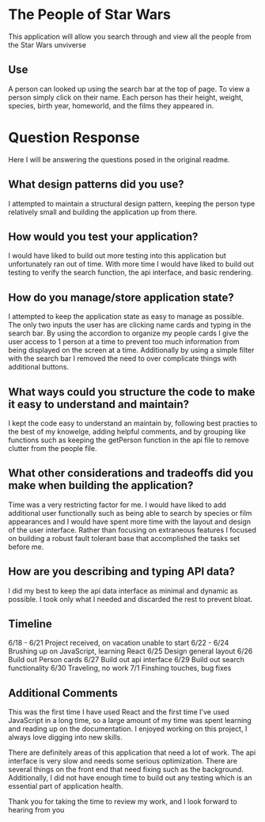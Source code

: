 # The People of Star Wars

This application will allow you search through and view all the people from the Star Wars unviverse

## Use

A person can looked up using the search bar at the top of page. To view a person simply click on their name. Each person has their height, weight, species, birth year, homeworld, and the films they appeared in.

# Question Response

Here I will be answering the questions posed in the original readme.

## What design patterns did you use?

I attempted to maintain a structural design pattern, keeping the person type relatively small and building the application up from there.

## How would you test your application?

I would have liked to build out more testing into this application but unfortunately ran out of time. With more time I would have liked to build out testing to verify the search function, the api interface, and basic rendering.

## How do you manage/store application state?

I attempted to keep the application state as easy to manage as possible. The only two inputs the user has are clicking name cards and typing in the search bar. By using the accordion to organize my people cards I give the user access to 1 person at a time to prevent too much information from being displayed on the screen at a time. Additionally by using a simple filter with the search bar I removed the need to over complicate things with additional buttons.

## What ways could you structure the code to make it easy to understand and maintain?

I kept the code easy to understand an maintain by, following best practies to the best of my knowelge, adding helpful comments, and by grouping like functions such as keeping the getPerson function in the api file to remove clutter from the people file.

## What other considerations and tradeoffs did you make when building the application?

Time was a very restricting factor for me. I would have liked to add additional user functionally such as being able to search by species or film appearances and I would have spent more time with the layout and design of the user interface. Rather than focusing on extraneous features I focused on building a robust fault tolerant base that accomplished the tasks set before me.

## How are you describing and typing API data?

I did my best to keep the api data interface as minimal and dynamic as possible. I took only what I needed and discarded the rest to prevent bloat.

## Timeline

6/18 - 6/21 Project received, on vacation unable to start
6/22 - 6/24 Brushing up on JavaScript, learning React
6/25 Design general layout
6/26 Build out Person cards
6/27 Build out api interface
6/29 Build out search functionality
6/30 Traveling, no work
7/1 Finshing touches, bug fixes

## Additional Comments

This was the first time I have used React and the first time I've used JavaScript in a long time, so a large amount of my time was spent learning and reading up on the documentation. I enjoyed working on this project, I always love digging into new skills.

There are definitely areas of this application that need a lot of work. The api interface is very slow and needs some serious optimization. There are several things on the front end that need fixing such as the background. Additionally, I did not have enough time to build out any testing which is an essential part of application health.

Thank you for taking the time to review my work, and I look forward to hearing from you
